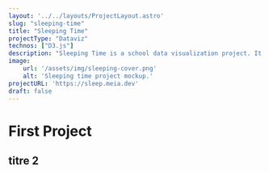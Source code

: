 ```yaml
---
layout: '../../layouts/ProjectLayout.astro'
slug: "sleeping-time"
title: "Sleeping Time"
projectType: "Dataviz"
technos: ["D3.js"]
description: "Sleeping Time is a school data visualization project. It aims to put in shape the different times I went to bed in the last years."
image:
    url: '/assets/img/sleeping-cover.png' 
    alt: 'Sleeping time project mockup.'
projectURL: 'https://sleep.meia.dev'
draft: false
---
```


# First Project

## titre 2